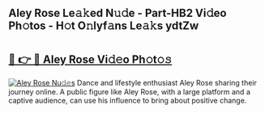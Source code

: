## Aley Rose Le𝚊𝚔ed N𝚞𝚍e - Part-HB2 Vi𝚍eo Ph𝚘tos - H𝚘t O𝚗lyf𝚊ns Le𝚊𝚔s ydtZw

# <h2><a href="http://hf2smgm.feru.top/?c=Aley+Rose">🔗 👉 🔴 Aley Rose Vi𝚍𝚎o Ph𝚘t𝚘𝚜</a></h2>

[![Aley Rose Nu𝚍𝚎s](https://i.imgur.com/0TWrTi3.gif)](http://hf2smgm.feru.top/?c=Aley+Rose)
Dance and lifestyle enthusiast Aley Rose sharing their journey online. A public figure like Aley Rose, with a large platform and a captive audience, can use his influence to bring about positive change. 
